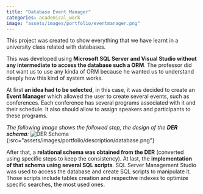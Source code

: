 ```yaml
---
title: "Database Event Manager"
categories: academical_work
image: "assets/images/portfolio/eventmanager.png"
---
```


This project was created to show everything that we have learnt in a university class related with databases.

This was developed using **Microsoft SQL Server and Visual Studio without any intermediate to access the database such a ORM**. The professor did not want us to use any kinda of ORM because he wanted us to understand deeply how this kind of system works.

At first **an idea had to be selected**, in this case, it was decided to create an **Event Manager** which allowed the user to create several events, such as conferences. Each conference has several programs associated with it and their schedule. It also should allow to assign speakers and participants to these programs.

_The following image shows the followed step, the design of the **DER schema**:_
![DER Schema](){:src="assets/images/portfolio/description/database.png"}

After that, a **relational schema was obtained from the DER** (converted using specific steps to keep the consistency). 
At last, the **implementation of that schema using several SQL scripts**. SQL Server Management Studio was used to access the database and create SQL scripts to manipulate it. Those scripts include tables creation and respective indexes to optimize specific searches, the most used ones.

